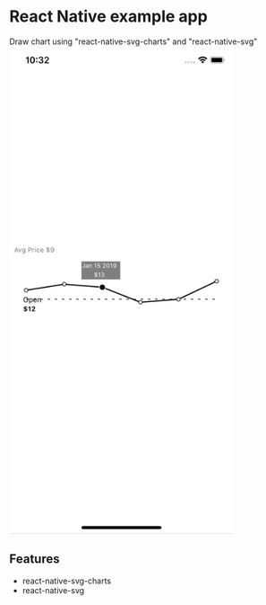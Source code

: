 # React Native example app
Draw chart using "react-native-svg-charts" and "react-native-svg"
<img src="https://github.com/hung-nb/react-native-svgcharts/blob/master/Simulator%20Screen%20Shot%20-%20iPhone%20X%20-%202019-03-05%20at%2022.32.20.png" width="400"/>

## Features
* react-native-svg-charts
* react-native-svg
